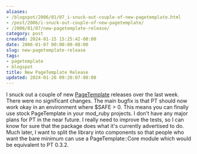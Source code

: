 ```yaml
---
aliases:
- /blogspot/2006/01/07_i-snuck-out-couple-of-new-pagetemplate.html
- /post/2006/i-snuck-out-couple-of-new-pagetemplate/
- /2006/01/07/new-pagetemplate-release/
category: post
created: 2024-01-15 15:25:42-08:00
date: 2006-01-07 00:00:00-08:00
slug: new-pagetemplate-release
tags:
- pagetemplate
- blogspot
title: New PageTemplate Release
updated: 2024-01-26 09:20:07-08:00
---
```


I snuck out a couple of new [PageTemplate](../../2002/06/pagetemplate.md) releases over the last week. There were no significant changes. The main bugfix is that PT should now work okay in an environment where $SAFE > 0. This means you can finally use stock PageTemplate in your mod_ruby projects. I don't have any major plans for PT in the near future. I really need to improve the tests, so I can know for sure that the package does what it's currently advertised to do. Much later, I want to split the library into components so that people who want the bare minimum can use a PageTemplate::Core module which would be equivalent to PT 0.3.2.

<!--more-->